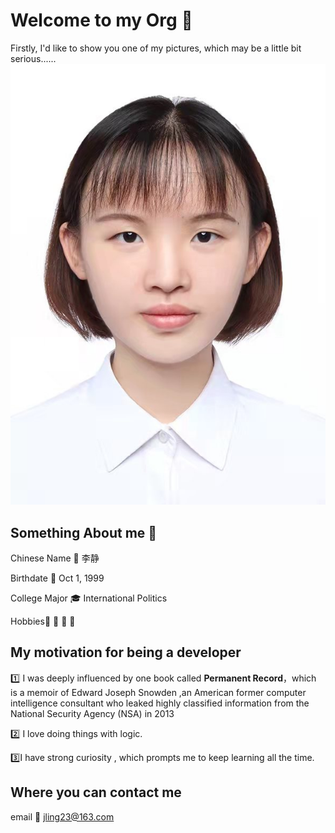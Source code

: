 # Welcome to my Org :wave:

Firstly, I'd like to show you one of my pictures, which may be a little bit serious......
![image-20220228150233376](https://github.com/gtb-2022-li-jing/.github/blob/main/image/%E5%BE%AE%E4%BF%A1%E5%9B%BE%E7%89%87_20220228150033.jpg)


## Something About me :girl:

Chinese Name :name_badge:  李静

Birthdate :baby: Oct 1, 1999

College Major :mortar_board:  International Politics

Hobbies:dancer:  :book: :basketball: :movie_camera:

## My motivation for being a developer

:one: I was deeply influenced by one book called **Permanent Record**，which is a memoir of Edward Joseph Snowden ,an American former computer intelligence consultant who leaked highly classified information from the National Security Agency (NSA) in 2013

:two: I love doing things with logic.

:three:I have strong curiosity , which prompts me to keep learning all the time.

## Where you can contact me

email :email: jling23@163.com



